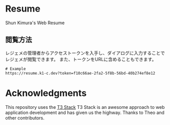 # Resume

Shun Kimura's Web Resume

## 閲覧方法

レジェメの管理者からアクセストークンを入手し、ダイアログに入力することでレジェメが閲覧できます。
また、トークンをURLに含めることもできます。
```
# Example
https://resume.k1-c.dev?token=f10c66ae-2fa2-5f8b-56bd-40b274ef8e12
```

# Acknowledgments

This repository uses the [T3 Stack](https://create.t3.gg/)
T3 Stack is an awesome approach to web application development and has given us the highway.
Thanks to Theo and other contributors.
